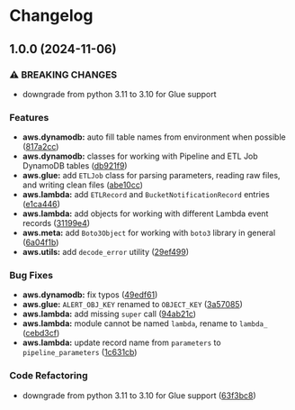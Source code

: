 # Changelog

## 1.0.0 (2024-11-06)


### ⚠ BREAKING CHANGES

* downgrade from python 3.11 to 3.10 for Glue support

### Features

* **aws.dynamodb:** auto fill table names from environment when possible ([817a2cc](https://github.com/cape-ph/capepy/commit/817a2cccaf3a211b12d710df27e26909ce0b6404))
* **aws.dynamodb:** classes for working with Pipeline and ETL Job DynamoDB tables ([db921f9](https://github.com/cape-ph/capepy/commit/db921f90323300c0be895876236c24b74e1a4cb4))
* **aws.glue:** add `ETLJob` class for parsing parameters, reading raw files, and writing clean files ([abe10cc](https://github.com/cape-ph/capepy/commit/abe10ccdeab1d0408b1693c6a8954ec99ee4c5ab))
* **aws.lambda:** add `ETLRecord` and `BucketNotificationRecord` entries ([e1ca446](https://github.com/cape-ph/capepy/commit/e1ca446c66604a889aa2b8dc73aa5d96cb19fef5))
* **aws.lambda:** add objects for working with different Lambda event records ([31199e4](https://github.com/cape-ph/capepy/commit/31199e464a7e78c97c259763d95802fc5ea320a0))
* **aws.meta:** add `Boto3Object` for working with `boto3` library in general ([6a04f1b](https://github.com/cape-ph/capepy/commit/6a04f1b8f754a96e5ba6d6d80d53005d9f532cef))
* **aws.utils:** add `decode_error` utility ([29ef499](https://github.com/cape-ph/capepy/commit/29ef4992e1e919826df76050b5e944e57b24ba17))


### Bug Fixes

* **aws.dynamodb:** fix typos ([49edf61](https://github.com/cape-ph/capepy/commit/49edf61a3a48989e24a39ab33a256febe3e96e7c))
* **aws.glue:** `ALERT_OBJ_KEY` renamed to `OBJECT_KEY` ([3a57085](https://github.com/cape-ph/capepy/commit/3a570856f5a65a1315389b3a980cec603e121e42))
* **aws.lambda:** add missing `super` call ([94ab21c](https://github.com/cape-ph/capepy/commit/94ab21ca23431f09e2d6a02f20fb072871bf71df))
* **aws.lambda:** module cannot be named `lambda`, rename to `lambda_` ([cebd3cf](https://github.com/cape-ph/capepy/commit/cebd3cf57351ef29a96fda54b4b9a98b66cb6a37))
* **aws.lambda:** update record name from `parameters` to `pipeline_parameters` ([1c631cb](https://github.com/cape-ph/capepy/commit/1c631cb77a0bd28994381e85cb3f314bc5135e4e))


### Code Refactoring

* downgrade from python 3.11 to 3.10 for Glue support ([63f3bc8](https://github.com/cape-ph/capepy/commit/63f3bc80da8415e783239837c6e3e600719eb444))
